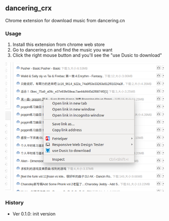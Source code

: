 ## dancering_crx

Chrome extension for download music from dancering.cn

### Usage

1. Install this extension from chrome web store
2. Go to dancering.cn and find the music you want
3. Click the right mouse button and you'll see the "use Dusic to download"

![usage](https://github.com/poppinlp/dancering_crx/raw/master/img/usage.png)

### History

- Ver 0.1.0: init version
